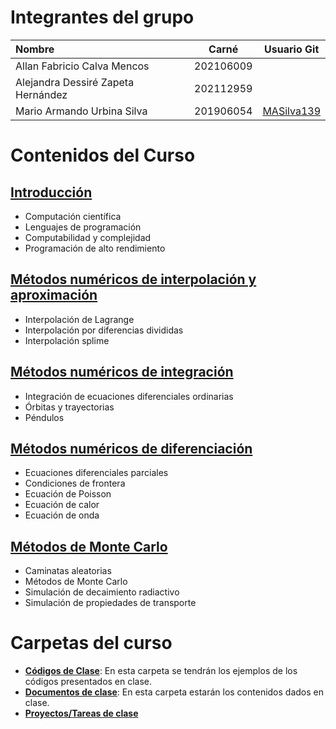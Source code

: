 # Integrantes del grupo

| Nombre | Carné | Usuario Git |
| :------| :-------: | :------: |
| Allan Fabricio Calva Mencos | 202106009 |  |
| Alejandra Dessiré Zapeta Hernández | 202112959 |  |
| Mario Armando Urbina Silva | 201906054 | [MASilva139](https://github.com/MASilva139) |

# Contenidos del Curso

## [Introducción]()
* Computación científica
* Lenguajes de programación
* Computabilidad y complejidad
* Programación de alto rendimiento

## [Métodos numéricos de interpolación y aproximación]()
* Interpolación de Lagrange
* Interpolación por diferencias divididas
* Interpolación splime

## [Métodos numéricos de integración]()
* Integración de ecuaciones diferenciales ordinarias
* Órbitas y trayectorias
* Péndulos

## [Métodos numéricos de diferenciación]()
* Ecuaciones diferenciales parciales
* Condiciones de frontera
* Ecuación de Poisson
* Ecuación de calor
* Ecuación de onda

## [Métodos de Monte Carlo]()
* Caminatas aleatorias
* Métodos de Monte Carlo
* Simulación de decaimiento radiactivo
* Simulación de propiedades de transporte

# Carpetas del curso
* [**Códigos de Clase**](Códigos-c): En esta carpeta se tendrán los ejemplos de los códigos presentados en clase. 
* [**Documentos de clase**](Notas): En esta carpeta estarán los contenidos dados en clase.
* [**Proyectos/Tareas de clase**](Trabajos)